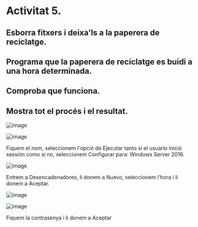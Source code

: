 # Activitat 5.
## Esborra fitxers i deixa'ls a la paperera de reciclatge.
## Programa que la paperera de reciclatge es buidi a una hora determinada.
## Comproba que funciona.
## Mostra tot el procés i el resultat.

![image](https://github.com/user-attachments/assets/efe2ec3d-42a7-473c-8458-7efc569996ae)

![image](https://github.com/user-attachments/assets/99d13c5d-1e60-42f6-a2fb-807c53d08d6b)

Fiquem el nom, seleccionem l'opció de Ejecutar tanto si el usuario inició sessión como si no, seleccionem Configurar para: Windows Server 2016.

![image](https://github.com/user-attachments/assets/d2770c86-b7ac-436e-a098-c11ad634cfe2)

Entrem a Desencadenadores, li donem a Nuevo, seleccionem l'hora i li donem a Aceptar.

![image](https://github.com/user-attachments/assets/22f1963f-369d-4210-98fe-f77c9018d8ca)



![image](https://github.com/user-attachments/assets/04873784-84dd-468b-a494-70cd407743a2)

Fiquem la contrasenya i li donem a Aceptar
